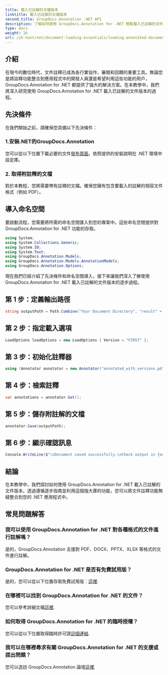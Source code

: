 ```yaml
---
title: 載入已註解的文檔版本
linktitle: 載入已註解的文檔版本
second_title: GroupDocs.Annotation .NET API
description: 了解如何使用 GroupDocs.Annotation for .NET 輕鬆載入已註解的文件版本。簡化協作和審核流程。
type: docs
weight: 16
url: /zh-hant/net/document-loading-essentials/loading-annotated-document-version/
---
```

## 介紹
在現今的數位時代，文件註釋已成為各行業協作、審閱和回饋的重要工具。無論您是將註釋功能整合到應用程式中的開發人員還是希望利用這些功能的用戶，GroupDocs.Annotation for .NET 都提供了強大的解決方案。在本教學中，我們將深入研究使用 GroupDocs.Annotation for .NET 載入已註解的文件版本的過程。
## 先決條件
在我們開始之前，請確保您具備以下先決條件：
### 1.安裝.NET的GroupDocs.Annotation
您可以從以下位置下載必要的文件[發布頁面](https://releases.groupdocs.com/annotation/net/)。依照提供的安裝說明在 .NET 環境中設定庫。
### 2. 取得附註釋的文檔
對於本教程，您將需要帶有註釋的文檔。確保您擁有包含要載入的註解的相容文件格式（例如 PDF）。

## 導入命名空間
要啟動流程，您需要將所需的命名空間匯入到您的專案中。這些命名空間提供對 GroupDocs.Annotation for .NET 功能的存取。

```csharp
using System;
using System.Collections.Generic;
using System.IO;
using System.Text;
using GroupDocs.Annotation.Models;
using GroupDocs.Annotation.Models.AnnotationModels;
using GroupDocs.Annotation.Options;
```


現在我們已經介紹了先決條件和命名空間導入，接下來讓我們深入了解使用 GroupDocs.Annotation for .NET 載入已註解的文件版本的逐步過程。
## 第 1 步：定義輸出路徑
```csharp
string outputPath = Path.Combine("Your Document Directory", "result" + Path.GetExtension("input.pdf"));
```
## 第 2 步：指定載入選項
```csharp
LoadOptions loadOptions = new LoadOptions { Version = "FIRST" };
```
## 第 3 步：初始化註釋器
```csharp
using (Annotator annotator = new Annotator("annotated_with_versions.pdf", loadOptions))
```
## 第 4 步：檢索註釋
```csharp
var annotations = annotator.Get();
```
## 第 5 步：儲存附註解的文檔
```csharp
annotator.Save(outputPath);
```
## 第 6 步：顯示確認訊息
```csharp
Console.WriteLine($"\nDocument saved successfully.\nCheck output in {outputPath}.");
```

## 結論
在本教學中，我們探討如何使用 GroupDocs.Annotation for .NET 載入已註解的文件版本。透過遵循逐步指南並利用這個強大庫的功能，您可以將文件註釋功能無縫整合到您的 .NET 應用程式中。
## 常見問題解答
### 我可以使用 GroupDocs.Annotation for .NET 對各種格式的文件進行註解嗎？
是的，GroupDocs.Annotation 支援對 PDF、DOCX、PPTX、XLSX 等格式的文件進行註解。
### GroupDocs.Annotation for .NET 是否有免費試用版？
是的，您可以從以下位置存取免費試用版：[這裡](https://releases.groupdocs.com/).
### 在哪裡可以找到 GroupDocs.Annotation for .NET 的文件？
您可以參考詳細文檔[這裡](https://reference.groupdocs.com/annotation/net/).
### 如何取得 GroupDocs.Annotation for .NET 的臨時授權？
您可以從以下位置取得臨時許可證[這個連結](https://purchase.groupdocs.com/temporary-license/).
### 我可以在哪裡尋求有關 GroupDocs.Annotation for .NET 的支援或提出問題？
您可以造訪 GroupDocs.Annotation 論壇[這裡](https://forum.groupdocs.com/c/annotation/10).